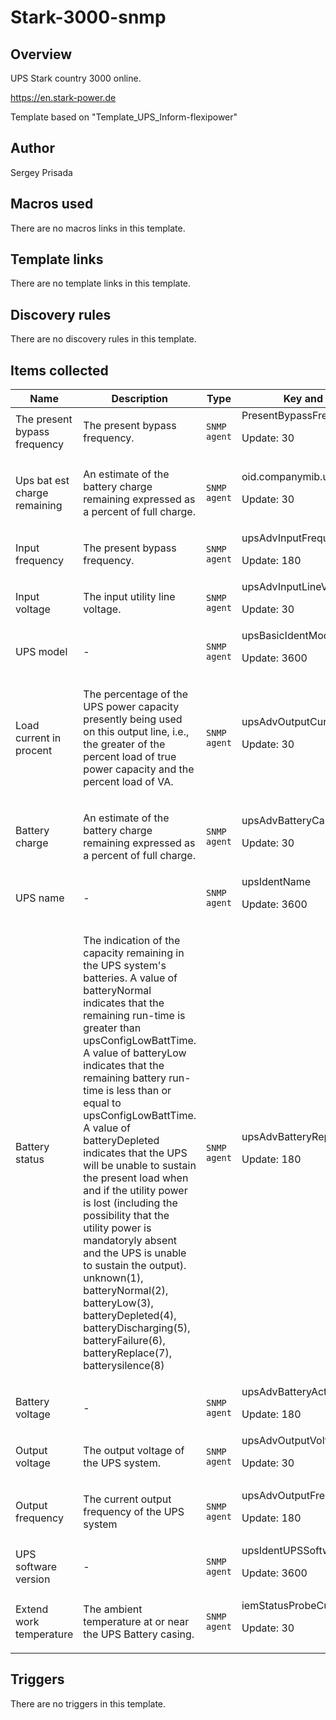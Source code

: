 # Stark-3000-snmp

## Overview

UPS Stark country 3000 online.


<https://en.stark-power.de>


Template based on "Template\_UPS\_Inform-flexipower"



## Author

Sergey Prisada

## Macros used

There are no macros links in this template.

## Template links

There are no template links in this template.

## Discovery rules

There are no discovery rules in this template.

## Items collected

|Name|Description|Type|Key and additional info|
|----|-----------|----|----|
|The present bypass frequency|<p>The present bypass frequency.</p>|`SNMP agent`|PresentBypassFrequency<p>Update: 30</p>|
|Ups bat est charge remaining|<p>An estimate of the battery charge remaining expressed as a percent of full charge.</p>|`SNMP agent`|oid.companymib.upsbattery.upsbatstatus<p>Update: 30</p>|
|Input frequency|<p>The present bypass frequency.</p>|`SNMP agent`|upsAdvInputFrequency<p>Update: 180</p>|
|Input voltage|<p>The input utility line voltage.</p>|`SNMP agent`|upsAdvInputLineVoltage<p>Update: 30</p>|
|UPS model|<p>-</p>|`SNMP agent`|upsBasicIdentModel<p>Update: 3600</p>|
|Load current in procent|<p>The percentage of the UPS power capacity presently being used on this output line, i.e., the greater of the percent load of true power capacity and the percent load of VA.</p>|`SNMP agent`|upsAdvOutputCurrent<p>Update: 30</p>|
|Battery charge|<p>An estimate of the battery charge remaining expressed as a percent of full charge.</p>|`SNMP agent`|upsAdvBatteryCapacity<p>Update: 30</p>|
|UPS name|<p>-</p>|`SNMP agent`|upsIdentName<p>Update: 3600</p>|
|Battery status|<p>The indication of the capacity remaining in the UPS system's batteries. A value of batteryNormal indicates that the remaining run-time is greater than upsConfigLowBattTime. A value of batteryLow indicates that the remaining battery run-time is less than or equal to upsConfigLowBattTime. A value of batteryDepleted indicates that the UPS will be unable to sustain the present load when and if the utility power is lost (including the possibility that the utility power is mandatoryly absent and the UPS is unable to sustain the output). unknown(1), batteryNormal(2), batteryLow(3), batteryDepleted(4), batteryDischarging(5), batteryFailure(6), batteryReplace(7), batterysilence(8)</p>|`SNMP agent`|upsAdvBatteryReplaceIndicator<p>Update: 180</p>|
|Battery voltage|<p>-</p>|`SNMP agent`|upsAdvBatteryActualVoltage<p>Update: 180</p>|
|Output voltage|<p>The output voltage of the UPS system.</p>|`SNMP agent`|upsAdvOutputVoltage<p>Update: 30</p>|
|Output frequency|<p>The current output frequency of the UPS system</p>|`SNMP agent`|upsAdvOutputFrequency<p>Update: 180</p>|
|UPS software version|<p>-</p>|`SNMP agent`|upsIdentUPSSoftwareVersion<p>Update: 3600</p>|
|Extend work temperature|<p>The ambient temperature at or near the UPS Battery casing.</p>|`SNMP agent`|iemStatusProbeCurrentTemp<p>Update: 30</p>|
## Triggers

There are no triggers in this template.


